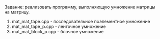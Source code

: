 Задание: реализовать программу, выполняющую умножение матрицы на матрицу.  
1. mat_mat_tape.cpp - последовательное поэлементное умножение  
2. mat_mat_tape_p.cpp - ленточное умножение  
4. mat_mat_block_p.cpp - блочное умножение  
